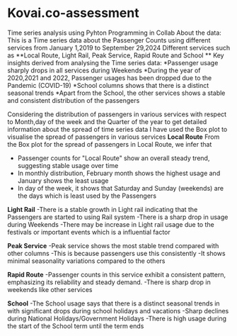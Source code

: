 # Kovai.co-assessment
Time series analysis using Pyhton Programming in Collab
About the data: This is a Time series data about the Passenger Counts using different services from January 1,2019 to September 29,2024
Different services such as **Local Route,	Light Rail,	Peak Service, Rapid Route and	School	**
Key insights derived from analysing the Time series data:
*Passenger usage sharply drops in all services during Weekends
*During the year of 2020,2021 and 2022, Passenger usages has been dropped due to the Pandemic (COVID-19)
*School columns shows that there is a distinct seasonal trends
*Apart from the School, the other services shows a stable and consistent distribution of the passengers

Considering the distribution of passengers in various services with respect  to Month,day of the week and the Quarter of the year to get detailed information about the spread of time series data
I have used the Box plot to visualise the spread of passengers in various services
**Local Route**
From the Box plot for the spread of passengers in Local Route, we infer that
- Passenger counts for "Local Route" show an overall steady trend, suggesting stable usage over time
- In monthly distribution, February month shows the highest usage and January shows the least usage
- In day of the week, it shows that Saturday and Sunday (weekends) are the days which is least used by the Passengers

**Light Rail**
-There is a stable growth in Light rail indicating that the Passengers are started to using Rail system
-There is a sharp drop in usage during Weekends
-There may be increase in Light rail usage due to the festivals or important events which is a influential factor

**Peak Service**
-Peak service shows the most stable trend compared with other columns
-This is because passengers use this consistently
-It shows minimal seasonality variations compared to the others

**Rapid Route**
-Passenger counts in this service exhibit a consistent pattern, emphasizing its reliability and steady demand.
-There is sharp drop in weekends like other services

**School**
-The School usage says that there is a distinct seasonal trends in with significant drops during school holidays and vacations
-Sharp declines during National Holidays/Government Holidays
-There is high usage during the start of the School term until the term ends

